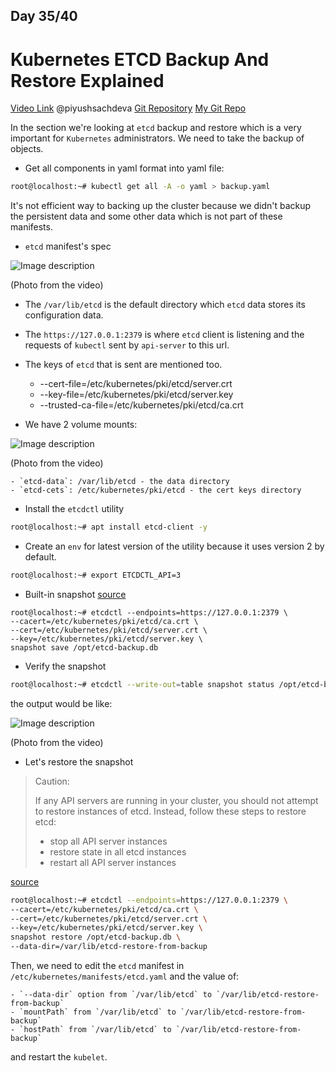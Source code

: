 ## Day 35/40
# Kubernetes ETCD Backup And Restore Explained
[Video Link](https://www.youtube.com/watch?v=R2wuFCYgnm4)
@piyushsachdeva 
[Git Repository](https://github.com/piyushsachdeva/CKA-2024/)
[My Git Repo](https://github.com/sina14/40daysofkubernetes)


In the section we're looking at `etcd` backup and restore which is a very important for `Kubernetes` administrators.
We need to take the backup of objects.

- Get all components in yaml format into yaml file:

```sh
root@localhost:~# kubectl get all -A -o yaml > backup.yaml

```

It's not efficient way to backing up the cluster because we didn't backup the persistent data and some other data which is not part of these manifests.

- `etcd` manifest's spec

![Image description](https://dev-to-uploads.s3.amazonaws.com/uploads/articles/2os7nc8qmqh0fiiwlga7.png)

(Photo from the video)

- The `/var/lib/etcd` is the default directory which `etcd` data stores its configuration data.

- The `https://127.0.0.1:2379` is where `etcd` client is listening and the requests of `kubectl` sent by `api-server` to this url.

- The keys of `etcd` that is sent are mentioned too.
    - --cert-file=/etc/kubernetes/pki/etcd/server.crt
    - --key-file=/etc/kubernetes/pki/etcd/server.key
    - --trusted-ca-file=/etc/kubernetes/pki/etcd/ca.crt

- We have 2 volume mounts:

![Image description](https://dev-to-uploads.s3.amazonaws.com/uploads/articles/5im6iwq3f5pyjy5lfc7r.png)

(Photo from the video)

    - `etcd-data`: /var/lib/etcd - the data directory
    - `etcd-cets`: /etc/kubernetes/pki/etcd - the cert keys directory


- Install the `etcdctl` utility

```sh
root@localhost:~# apt install etcd-client -y

```

- Create an `env` for latest version of the utility because it uses version 2 by default.

```sh
root@localhost:~# export ETCDCTL_API=3

```

- Built-in snapshot
[source](https://kubernetes.io/docs/tasks/administer-cluster/configure-upgrade-etcd/#built-in-snapshot)

```console
root@localhost:~# etcdctl --endpoints=https://127.0.0.1:2379 \
--cacert=/etc/kubernetes/pki/etcd/ca.crt \
--cert=/etc/kubernetes/pki/etcd/server.crt \
--key=/etc/kubernetes/pki/etcd/server.key \
snapshot save /opt/etcd-backup.db

```

- Verify the snapshot

```sh
root@localhost:~# etcdctl --write-out=table snapshot status /opt/etcd-backup.db

```
the output would be like:

![Image description](https://dev-to-uploads.s3.amazonaws.com/uploads/articles/56o65ya3yasvsiuy461o.png)

(Photo from the video)


- Let's restore the snapshot

> Caution:
>
>If any API servers are running in your cluster, you should not attempt to restore instances of etcd. Instead, follow these steps to restore etcd:
>
>    - stop all API server instances
>    - restore state in all etcd instances
>    - restart all API server instances

[source](https://kubernetes.io/docs/tasks/administer-cluster/configure-upgrade-etcd/#restoring-an-etcd-cluster)

```sh
root@localhost:~# etcdctl --endpoints=https://127.0.0.1:2379 \
--cacert=/etc/kubernetes/pki/etcd/ca.crt \
--cert=/etc/kubernetes/pki/etcd/server.crt \
--key=/etc/kubernetes/pki/etcd/server.key \
snapshot restore /opt/etcd-backup.db \
--data-dir=/var/lib/etcd-restore-from-backup

```

Then, we need to edit the `etcd` manifest in `/etc/kubernetes/manifests/etcd.yaml` and the value of:

    - `--data-dir` option from `/var/lib/etcd` to `/var/lib/etcd-restore-from-backup`
    - `mountPath` from `/var/lib/etcd` to `/var/lib/etcd-restore-from-backup`
    - `hostPath` from `/var/lib/etcd` to `/var/lib/etcd-restore-from-backup`

and restart the `kubelet`.





